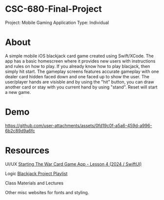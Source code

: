 # CSC-680-Final-Project
Project: Mobile Gaming Application
Type: Individual

# About
A simple mobile iOS blackjack card game created using Swift/XCode. The app has a basic homescreen where it provides new users with instructions and rules on how to play. If you already know how to play blacjack, then simply hit start. The gameplay screens features accurate gameplay with one dealer card hidden faced down and one faced up to show the user. The user/player hands are visisble and by using the "hit" button, you can draw another card or stay with you current hand by using "stand". Reset will start a new game.

# Demo
https://github.com/user-attachments/assets/0fd19c0f-a5a6-459d-a996-6b2c89d9a6fc

# Resources
UI/UX
[Starting The War Card Game App - Lesson 4 (2024 / SwiftUI)](https://www.youtube.com/watch?v=2Zi-looUuIA)

Logic
[Blackjack Project Playlist](https://www.youtube.com/watch?v=7YUonlGtnvQ&list=PL8CHnV0NEH1esB1gDk3piMU8a2o4x1W2S)

Class Materials and Lectures

Other misc websites for fonts and styling.
